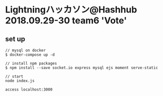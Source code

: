 # Lightningハッカソン@Hashhub 2018.09.29-30 team6 'Vote'

## set up
```
// mysql on docker
$ docker-compose up -d

// install npm packages
$ npm install --save socket.io express mysql ejs moment serve-static

// start
node index.js

access localhost:3000
```

